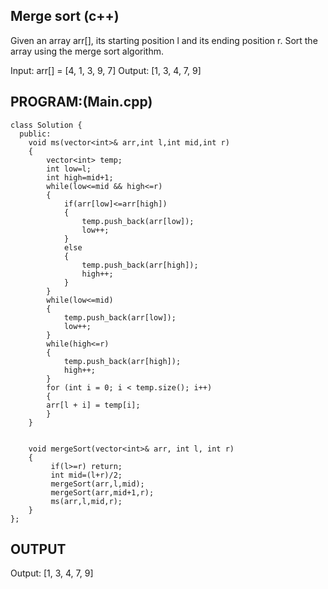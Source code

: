 ## Merge sort (c++)
Given an array arr[], its starting position l and its ending position r. Sort the array using the merge sort algorithm.

Input: arr[] = [4, 1, 3, 9, 7]
Output: [1, 3, 4, 7, 9]

## PROGRAM:(Main.cpp)
```
class Solution {
  public:
    void ms(vector<int>& arr,int l,int mid,int r)
    {
        vector<int> temp;
        int low=l;
        int high=mid+1;
        while(low<=mid && high<=r)
        {
            if(arr[low]<=arr[high])
            {
                temp.push_back(arr[low]);
                low++;
            }
            else 
            {
                temp.push_back(arr[high]);
                high++;
            }
        }
        while(low<=mid)
        {
            temp.push_back(arr[low]);
            low++;
        }
        while(high<=r)
        {
            temp.push_back(arr[high]);
            high++;
        }
        for (int i = 0; i < temp.size(); i++)
        {
        arr[l + i] = temp[i]; 
        }
    }
  
  
    void mergeSort(vector<int>& arr, int l, int r) 
    {
         if(l>=r) return;
         int mid=(l+r)/2;
         mergeSort(arr,l,mid);
         mergeSort(arr,mid+1,r);
         ms(arr,l,mid,r);
    }
};
```

## OUTPUT
Output: [1, 3, 4, 7, 9]
